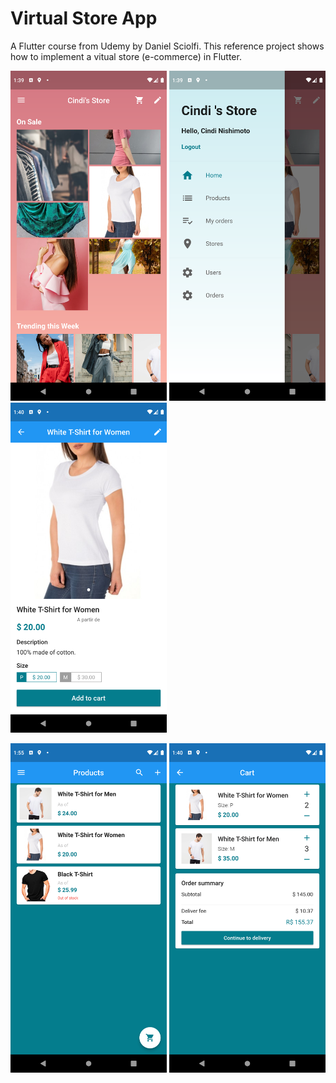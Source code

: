 # Virtual Store App

A Flutter course from Udemy by Daniel Sciolfi.
This reference project shows how to implement a vitual store (e-commerce) in Flutter.
<p float="left">
  <img src="web/icons/pic_1.png" width="250" />
  <img src="web/icons/pic_2.png" width="250" />
  <img src="web/icons/pic_3.png" width="250" />
</p>
  <img src="web/icons/pic_3B.png" width="250" />
  <img src="web/icons/pic_4.png" width="250" />

